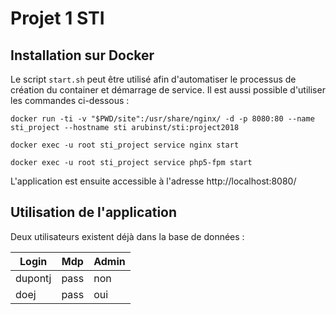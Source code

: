 # Projet 1 STI


## Installation sur Docker

Le script `start.sh` peut être utilisé afin d'automatiser le processus de création du container et démarrage de service. Il est aussi possible d'utiliser les commandes ci-dessous :

```
docker run -ti -v "$PWD/site":/usr/share/nginx/ -d -p 8080:80 --name sti_project --hostname sti arubinst/sti:project2018

docker exec -u root sti_project service nginx start

docker exec -u root sti_project service php5-fpm start
```

L'application est ensuite accessible à l'adresse http://localhost:8080/

## Utilisation de l'application

Deux utilisateurs existent déjà dans la base de données :

| Login   | Mdp  | Admin |
|---------|------|-------|
| dupontj | pass | non   |
| doej    | pass | oui   |
